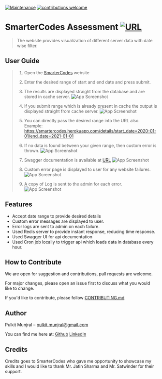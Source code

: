 [![Maintenance](https://img.shields.io/badge/Maintained%3F-yes-green.svg)](https://GitHub.com/Naereen/StrapDown.js/graphs/commit-activity) [![contributions welcome](https://img.shields.io/badge/contributions-welcome-brightgreen.svg?style=flat)](https://github.com/dwyl/esta/issues)

# SmarterCodes Assessment [![URL](https://github.com/pulkitmunjral/SmarterCodes/blob/with_swagger/screen_shots/7.png)](https://smartercodes.herokuapp.com) 
> The website provides visualization of different server data with date wise filter.


## User Guide
> 1. Open the [SmarterCodes](https://smartercodes.herokuapp.com) website
> 2. Enter the desired range of start and end date and press submit.
> 3. The results are displayed straight from the database and are stored in cache server.
>![App Screenshot](https://github.com/pulkitmunjral/SmarterCodes/blob/with_swagger/screen_shots/1.PNG)
>
>
> 4. If you submit range which is already present in cache the output is displayed straight from cache server.
>![App Screenshot](https://github.com/pulkitmunjral/SmarterCodes/blob/with_swagger/screen_shots/2.PNG)
>
>
> 5. You can directly pass the desired range into the URL also.
> Example: https://smartercodes.herokuapp.com/details/start_date=2020-01-01/end_date=2021-01-01
>
>
> 6. If no data is found between your given range, then custom error is thrown.
>![App Screenshot](https://github.com/pulkitmunjral/SmarterCodes/blob/with_swagger/screen_shots/3.PNG)
>
>
> 7. Swagger documentation is available at [URL](https://smartercodes.herokuapp.com/swagger)
>![App Screenshot](https://github.com/pulkitmunjral/SmarterCodes/blob/with_swagger/screen_shots/5.PNG)
>
>
> 8. Custom error page is displayed to user for any website failures.
>![App Screenshot](https://github.com/pulkitmunjral/SmarterCodes/blob/with_swagger/screen_shots/4.PNG)
>
>
> 9. A copy of Log is sent to the admin for each error.
>![App Screenshot](https://github.com/pulkitmunjral/SmarterCodes/blob/with_swagger/screen_shots/6.PNG)


## Features
* Accept date range to provide desired details
* Custom error messages are displayed to user.
* Error logs are sent to admin on each failure.
* Used Redis server to provide instant response, reducing time response.
* Used Swagger UI for api documentation
* Used Cron job locally to trigger api which loads data in database every hour.

## How to Contribute
We are open for suggestion and contributions, pull requests are welcome.

For major changes, please open an issue first to discuss what you would like to change.

If you'd like to contribute, please follow [CONTRIBUTING.md](https://github.com/pulkitmunjral/SmarterCodes/blob/with_swagger/CONTRIBUTING.md)


## Author 
Pulkit Munjral  – pulkit.munjral@gmail.com
 
 You can find me here at:
[Github](https://github.com/pulkitmunjral/)
[LinkedIn](https://www.linkedin.com/in/pulkitmunjral/)

## Credits
Credits goes to SmarterCodes who gave me opportunity to showcase my skills and I would like to thank Mr. Jatin Sharma and Mr. Satwinder for their support.
